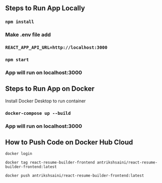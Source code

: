 ## Steps to Run App Locally

### `npm install`

### Make .env file add

### `REACT_APP_API_URL=http://localhost:3000`

### `npm start`

### App will run on localhost:3000

## Steps to Run App on Docker

Install Docker Desktop to run container

### `docker-compose up --build`

### App will run on localhost:3000

## How to Push Code on Docker Hub Cloud

`docker login`

`docker tag react-resume-builder-frontend antrikshsaini/react-resume-builder-frontend:latest`

`docker push antrikshsaini/react-resume-builder-frontend:latest`
